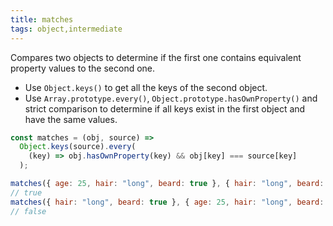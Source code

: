 ```yaml
---
title: matches
tags: object,intermediate
---
```


Compares two objects to determine if the first one contains equivalent property values to the second one.

- Use `Object.keys()` to get all the keys of the second object.
- Use `Array.prototype.every()`, `Object.prototype.hasOwnProperty()` and strict comparison to determine if all keys exist in the first object and have the same values.

```js
const matches = (obj, source) =>
  Object.keys(source).every(
    (key) => obj.hasOwnProperty(key) && obj[key] === source[key]
  );
```

```js
matches({ age: 25, hair: "long", beard: true }, { hair: "long", beard: true });
// true
matches({ hair: "long", beard: true }, { age: 25, hair: "long", beard: true });
// false
```
